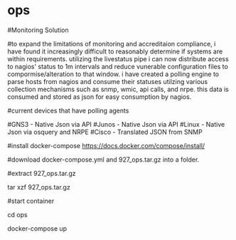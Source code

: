 # ops
#Monitoring Solution

#to expand the limitations of monitoring and accreditaion compliance, i have found it increasingly difficult to reasonably determine if systems are within requirements.  utilizing the livestatus pipe i can now distribute access to nagios' status to 1m intervals and reduce vunerable configuration files to compormise/alteration to that window.  i have created a polling engine to parse hosts from nagios and consume their statuses utilzing various collection mechanisms such as snmp, wmic, api calls, and nrpe.  this data is consumed and stored as json for easy consumption by nagios.

#current devices that have polling agents

#GNS3 - Native Json via API
#Junos - Native Json via API
#Linux - Native Json via osquery and NRPE
#Cisco - Translated JSON from SNMP


#install docker-compose
https://docs.docker.com/compose/install/

#download docker-compose.yml and 927_ops.tar.gz into a folder.  

#extract 927_ops.tar.gz

tar xzf 927_ops.tar.gz

#start container

cd ops

docker-compose up
